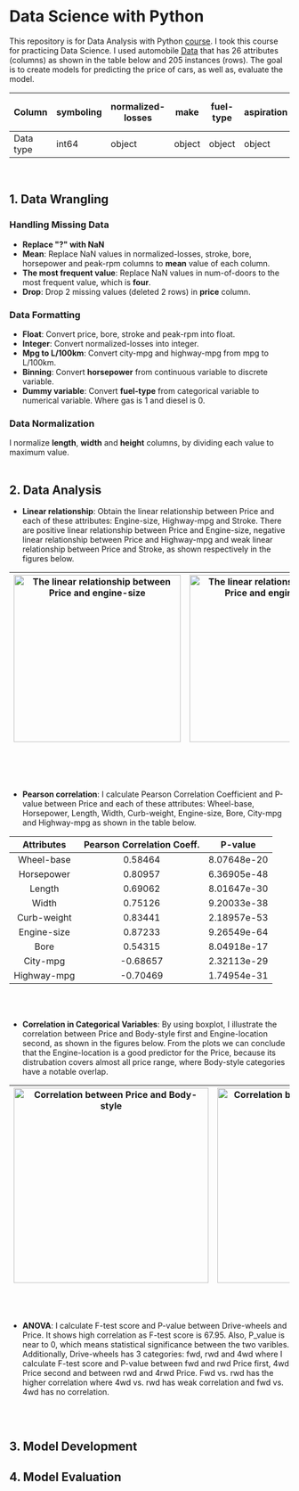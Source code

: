 # Data Science with Python
This repository is for Data Analysis with Python [course](https://cognitiveclass.ai/courses/data-analysis-python). I took this course for practicing Data Science. I used automobile [Data](https://s3-api.us-geo.objectstorage.softlayer.net/cf-courses-data/CognitiveClass/DA0101EN/auto.csv) that has 26 attributes (columns) as shown in the table below and 205 instances (rows). The goal is to create models for predicting the price of cars, as well as, evaluate the model. 

| Column | symboling | normalized-losses | make | fuel-type | aspiration | num-of-doors | body-style | drive-wheels | engine-location | wheel-base | length | width | height | curb-weight | engine-type | num-of-cylinders | engine-size | fuel-system | bore | stroke | compression-ratio | horsepower | peak-rpm | city-mpg | highway-mpg | price |
|-|-|-|-|-|-|-|-|-|-|-|-|-|-|-|-|-|-|-|-|-|-|-|-|-|-|-|
| Data type | int64 | object | object | object | object | object | object | object | object | float64 | float64 | float64 | float64 | int64 | object | object | int64 | object | object | object | float64 | object | object | int64 | int64 | object |
<br/>


## 1. Data Wrangling
### Handling Missing Data
- **Replace "?" with NaN**
- **Mean**: Replace NaN values in normalized-losses, stroke, bore, horsepower and peak-rpm columns to **mean** value of each column.
- **The most frequent value**: Replace NaN values in num-of-doors to the most frequent value, which is **four**.
- **Drop**: Drop 2 missing values (deleted 2 rows) in **price** column.

### Data Formatting
- **Float**: Convert price, bore, stroke and peak-rpm into float.
- **Integer**: Convert normalized-losses into integer.
- **Mpg to L/100km**: Convert city-mpg and highway-mpg from mpg to L/100km.
- **Binning**: Convert **horsepower** from continuous variable to discrete variable.
- **Dummy variable**: Convert **fuel-type** from categorical variable to numerical variable. Where gas is 1 and diesel is 0.

### Data Normalization
I normalize **length**, **width** and **height** columns, by dividing each value to maximum value.
<br/>
<br/>

## 2. Data Analysis
- **Linear relationship**: Obtain the linear relationship between Price and each of these attributes: Engine-size, Highway-mpg and Stroke. There are positive linear relationship between Price and Engine-size, negative linear relationship between Price and Highway-mpg and weak linear relationship between Price and Stroke, as shown respectively in the figures below.

| <img width="300" src="https://github.com/zahraa-m/Python_Projects/blob/master/Plots/Figure_1.png" alt="The linear relationship between Price and engine-size"/> | <img width="300" src="https://github.com/zahraa-m/Python_Projects/blob/master/Plots/Figure_2.png" alt="The linear relationship between Price and engine-size"/> | <img width="300" src="https://github.com/zahraa-m/Python_Projects/blob/master/Plots/Figure_3.png" alt="The linear relationship between Price and engine-size"/> |
|-|-|-|

<br/>
<br/>
<br/>

- **Pearson correlation**: I calculate Pearson Correlation Coefficient and P-value between Price and each of these attributes: Wheel-base, Horsepower, Length, Width, Curb-weight, Engine-size, Bore, City-mpg and Highway-mpg as shown in the table below.

| Attributes | Pearson Correlation Coeff. | P-value |
|:-:|:-:|:-:|
| Wheel-base | 0.58464 | 8.07648e-20 |
| Horsepower | 0.80957 | 6.36905e-48 |
| Length | 0.69062 | 8.01647e-30 |
| Width | 0.75126 | 9.20033e-38 |
| Curb-weight | 0.83441 | 2.18957e-53 |
| Engine-size | 0.87233 | 9.26549e-64 |
| Bore | 0.54315 | 8.04918e-17 |
| City-mpg | -0.68657 | 2.32113e-29 |
| Highway-mpg | -0.70469 | 1.74954e-31 |

<br/>
<br/>

- **Correlation in Categorical Variables**: By using boxplot, I illustrate the correlation between Price and Body-style first and Engine-location second, as shown in the figures below. From the plots we can conclude that the Engine-location is a good predictor for the Price, because its distrubation covers almost all price range, where Body-style categories have a notable overlap.

| <img width="350" src="https://github.com/zahraa-m/Python_Projects/blob/master/Plots/Figure_4.png" alt="Correlation between Price and Body-style"/> | <img width="350" src="https://github.com/zahraa-m/Python_Projects/blob/master/Plots/Figure_5.png" alt="Correlation between Price and Engine-location"/> |
|-|-|

<br/>
<br/>

- **ANOVA**: I calculate F-test score and P-value between Drive-wheels and Price. It shows high correlation as F-test score is 67.95. Also, P_value is near to 0, which means statistical significance between the two varibles. Additionally, Drive-wheels has 3 categories: fwd, rwd and 4wd where I calculate F-test score and P-value between fwd and rwd Price first, 4wd Price second and between rwd and 4rwd Price. Fwd vs. rwd has the higher correlation where 4wd vs. rwd has weak correlation and fwd vs. 4wd has no correlation.

<br/>
<br/>

## 3. Model Development

## 4. Model Evaluation



